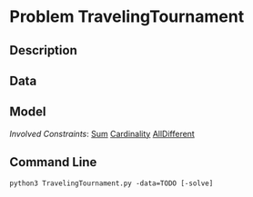 # Problem TravelingTournament

## Description



## Data



## Model

*Involved Constraints*: [Sum](https://pycsp.org/documentation/constraints/Sum) [Cardinality](https://pycsp.org/documentation/constraints/Cardinality) [AllDifferent](https://pycsp.org/documentation/constraints/AllDifferent)


## Command Line

```shell
python3 TravelingTournament.py -data=TODO [-solve]
```


